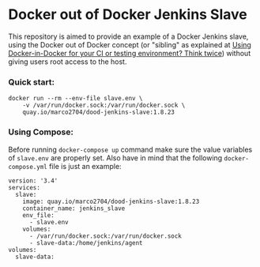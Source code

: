 # Docker out of Docker Jenkins Slave

This repository is aimed to provide an example of a Docker Jenkins slave, using the Docker out of Docker concept (or "sibling" as explained at [Using Docker-in-Docker for your CI or testing environment? Think twice]( https://jpetazzo.github.io/2015/09/03/do-not-use-docker-in-docker-for-ci)) without giving users root access to the host.

### Quick start:

```
docker run --rm --env-file slave.env \
    -v /var/run/docker.sock:/var/run/docker.sock \
    quay.io/marco2704/dood-jenkins-slave:1.8.23
```

### Using Compose:

Before running `docker-compose up` command make sure the value variables of `slave.env` are properly set. Also have in mind that the following `docker-compose.yml` file is just an example:

```
version: '3.4'
services:
  slave:
    image: quay.io/marco2704/dood-jenkins-slave:1.8.23 
    container_name: jenkins_slave
    env_file:
      - slave.env
    volumes:
      - /var/run/docker.sock:/var/run/docker.sock
      - slave-data:/home/jenkins/agent
volumes:
  slave-data:
```

